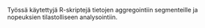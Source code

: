 Työssä käytettyjä R-skriptejä tietojen aggregointiin segmenteille ja nopeuksien tilastolliseen analysointiin.
